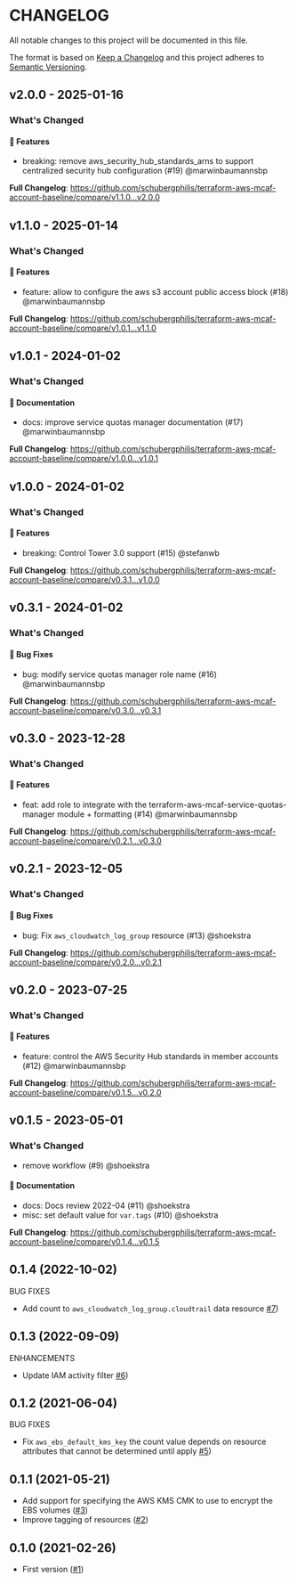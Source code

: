 # CHANGELOG

All notable changes to this project will be documented in this file.

The format is based on [Keep a Changelog](http://keepachangelog.com/) and this project adheres to [Semantic Versioning](http://semver.org/).

## v2.0.0 - 2025-01-16

### What's Changed

#### 🚀 Features

* breaking: remove aws_security_hub_standards_arns to support centralized security hub configuration (#19) @marwinbaumannsbp

**Full Changelog**: https://github.com/schubergphilis/terraform-aws-mcaf-account-baseline/compare/v1.1.0...v2.0.0

## v1.1.0 - 2025-01-14

### What's Changed

#### 🚀 Features

* feature: allow to configure the aws s3 account public access block (#18) @marwinbaumannsbp

**Full Changelog**: https://github.com/schubergphilis/terraform-aws-mcaf-account-baseline/compare/v1.0.1...v1.1.0

## v1.0.1 - 2024-01-02

### What's Changed

#### 📖 Documentation

* docs: improve service quotas manager documentation (#17) @marwinbaumannsbp

**Full Changelog**: https://github.com/schubergphilis/terraform-aws-mcaf-account-baseline/compare/v1.0.0...v1.0.1

## v1.0.0 - 2024-01-02

### What's Changed

#### 🚀 Features

* breaking: Control Tower 3.0 support (#15) @stefanwb

**Full Changelog**: https://github.com/schubergphilis/terraform-aws-mcaf-account-baseline/compare/v0.3.1...v1.0.0

## v0.3.1 - 2024-01-02

### What's Changed

#### 🐛 Bug Fixes

* bug: modify service quotas manager role name (#16) @marwinbaumannsbp

**Full Changelog**: https://github.com/schubergphilis/terraform-aws-mcaf-account-baseline/compare/v0.3.0...v0.3.1

## v0.3.0 - 2023-12-28

### What's Changed

#### 🚀 Features

* feat: add role to integrate with the terraform-aws-mcaf-service-quotas-manager module + formatting (#14) @marwinbaumannsbp

**Full Changelog**: https://github.com/schubergphilis/terraform-aws-mcaf-account-baseline/compare/v0.2.1...v0.3.0

## v0.2.1 - 2023-12-05

### What's Changed

#### 🐛 Bug Fixes

* bug: Fix `aws_cloudwatch_log_group` resource (#13) @shoekstra

**Full Changelog**: https://github.com/schubergphilis/terraform-aws-mcaf-account-baseline/compare/v0.2.0...v0.2.1

## v0.2.0 - 2023-07-25

### What's Changed

#### 🚀 Features

- feature: control the AWS Security Hub standards in member accounts (#12) @marwinbaumannsbp

**Full Changelog**: https://github.com/schubergphilis/terraform-aws-mcaf-account-baseline/compare/v0.1.5...v0.2.0

## v0.1.5 - 2023-05-01

### What's Changed

- remove workflow (#9) @shoekstra

#### 📖 Documentation

- docs: Docs review 2022-04 (#11) @shoekstra
- misc: set default value for `var.tags` (#10) @shoekstra

**Full Changelog**: https://github.com/schubergphilis/terraform-aws-mcaf-account-baseline/compare/v0.1.4...v0.1.5

## 0.1.4 (2022-10-02)

BUG FIXES

- Add count to `aws_cloudwatch_log_group.cloudtrail` data resource [#7](https://github.com/schubergphilis/terraform-aws-mcaf-account-baseline/pull/7))

## 0.1.3 (2022-09-09)

ENHANCEMENTS

- Update IAM activity filter [#6](https://github.com/schubergphilis/terraform-aws-mcaf-account-baseline/pull/6))

## 0.1.2 (2021-06-04)

BUG FIXES

- Fix `aws_ebs_default_kms_key` the count value depends on resource attributes that cannot be determined until apply [#5](https://github.com/schubergphilis/terraform-aws-mcaf-account-baseline/pull/5))

## 0.1.1 (2021-05-21)

- Add support for specifying the AWS KMS CMK to use to encrypt the EBS volumes ([#3](https://github.com/schubergphilis/terraform-aws-mcaf-account-baseline/pull/3))
- Improve tagging of resources ([#2](https://github.com/schubergphilis/terraform-aws-mcaf-account-baseline/pull/2))

## 0.1.0 (2021-02-26)

- First version ([#1](https://github.com/schubergphilis/terraform-aws-mcaf-account-baseline/pull/1))
